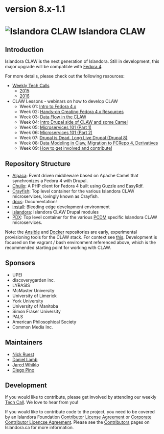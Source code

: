 # version 8.x-1.1

# ![Islandora CLAW](https://camo.githubusercontent.com/738dd7cbd90a3ef06b9bb55a4cf5ed385a048fd4/687474703a2f2f69736c616e646f72612e63612f73697465732f64656661756c742f66696c65732f696d616765732f6c6f6273746572434c41572e706e67) Islandora CLAW


## Introduction

Islandora CLAW is the next generation of Islandora. Still in development, this major upgrade will be compatible with [Fedora 4](https://wiki.duraspace.org/display/FF/Fedora+Repository+Home).

For more details, please check out the following resources:

* [Weekly Tech Calls](https://github.com/Islandora-CLAW/CLAW/wiki#islandora-7x-2x-tech-calls)
  * [2015](https://github.com/Islandora-CLAW/CLAW/wiki/2015)
  * [2016](https://github.com/Islandora-CLAW/CLAW/wiki/2016)
* CLAW Lessons - webinars on how to develop CLAW
  * Week 01: [Intro to Fedora 4.x](http://connect.scholarsportal.info/p1yw6tqj5ri/?launcher=false&fcsContent=true&pbMode=normal)
  * Week 02: [Hands-on Creating Fedora 4.x Resources](http://connect.scholarsportal.info/p4vgnyej4yc/?launcher=false&fcsContent=true&pbMode=normal)
  * Week 03: [Data Flow in the CLAW](http://connect.scholarsportal.info/p1m4snlupg1/?launcher=false&fcsContent=true&pbMode=normal)
  * Week 04: [Intro Drupal side of CLAW and some Camel](http://connect.scholarsportal.info/p1gtdr1tmgs/?launcher=false&fcsContent=true&pbMode=normal&smartPause=false)
  * Week 05: [Microservices 101 (Part 1)](http://connect.scholarsportal.info/p2sbci2pf75/)
  * Week 06: [Microservices 101 (Part 2)](http://connect.scholarsportal.info/p7e7gqilgzg/)
  * Week 07: [Drupal is Dead. Long Live Drupal (Drupal 8)](http://connect.scholarsportal.info/p45l482w49w/)
  * Week 08: [Data Modeling in Claw, Migration to FCRepo 4, Derivatives](http://connect.scholarsportal.info/p5b25a6ptqs/)
  * Week 09: [How to get involved and contribute!](http://connect.scholarsportal.info/p70dsdwogbr/)

## Repository Structure

* [Alpaca](https://github.com/islandora-claw/Alpaca): Event driven middleware based on Apache Camel that synchronizes a Fedora 4 with Drupal.
* [Chullo](https://github.com/Islandora-CLAW/Chullo): A PHP client for Fedora 4 built using Guzzle and EasyRdf.
* [Crayfish](https://github.com/Islandora-CLAW/Crayfish): Top level container for the various Islandora CLAW microservices, lovingly known as Crayfish.
* [docs](./docs): Documentation!
* [install](./install): Bleeding edge development environment
* [islandora](https://github.com/Islandora-CLAW/islandora): Islandora CLAW Drupal modules
* [PDX](https://github.com/Islandora-CLAW/pdx): Top level container for the various [PCDM](http://pcdm.org/) specific Islandora CLAW microservices.

Note: the [Ansible](https://github.com/Islandora-CLAW/claw-ansible) and [Docker](https://github.com/Islandora-CLAW?utf8=%E2%9C%93&query=docker) repositories are early, experimental provisioning tools for the CLAW stack. For context see [this](https://github.com/Islandora-CLAW/CLAW/issues/182). Development is focused on the vagrant / bash environment referenced above, which is the recommended starting point for working with CLAW.

## Sponsors

* UPEI
* discoverygarden inc.
* LYRASIS
* McMaster University
* University of Limerick
* York University
* University of Manitoba
* Simon Fraser University
* PALS
* American Philosophical Society
* Common Media Inc.

## Maintainers

* [Nick Ruest](https://github.com/ruebot)
* [Daniel Lamb](https://github.com/dannylamb/)
* [Jared Whiklo](https://github.com/whikloj)
* [Diego Pino](https://github.com/DiegoPino)

## Development

If you would like to contribute, please get involved by attending our weekly [Tech Call](https://github.com/Islandora-CLAW/CLAW/wiki). We love to hear from you!

If you would like to contribute code to the project, you need to be covered by an Islandora Foundation [Contributor License Agreement](http://islandora.ca/sites/default/files/islandora_cla.pdf) or [Corporate Contributor Licencse Agreement](http://islandora.ca/sites/default/files/islandora_ccla.pdf). Please see the [Contributors](http://islandora.ca/resources/contributors) pages on Islandora.ca for more information.
